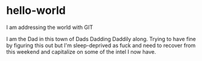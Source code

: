 # hello-world
I am addressing the world with GIT



I am the Dad in this town of Dads Dadding Daddily along. Trying to have fine by figuring this out but I'm sleep-deprived as fuck and need to recover from this weekend and capitalize on some of the intel I now have. 
